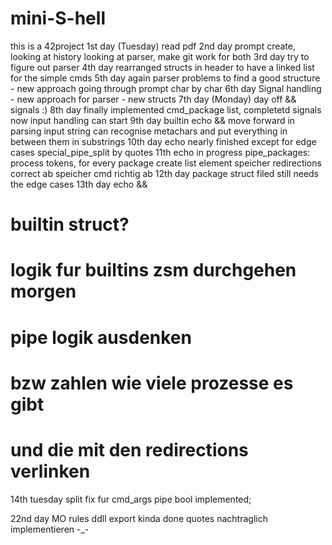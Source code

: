 # mini-S-hell
this is a 42project
1st day (Tuesday) read pdf
2nd day prompt create, looking at history looking at parser, 		make git work for both
3rd day try to figure out parser
4th day rearranged structs in header to have a linked list for 		the simple cmds
5th day again parser problems to find a good structure - new 		approach going through prompt char by char
6th day Signal handling - new approach for parser - new structs
7th day (Monday) day off && signals :)
8th day finally implemented cmd_package list, completetd signals
	now input handling can start
9th day builtin echo && move forward in parsing
	input string can recognise metachars and put everything in between them in substrings
10th day echo nearly finished except for edge cases
	special_pipe_split by quotes
11th echo in progress 
	pipe_packages: process tokens, for every package create list element
	speicher redirections correct ab
	speicher cmd richtig ab
12th day package struct filed
	still needs the edge cases
13th day echo &&
#	builtin struct?
#	logik fur builtins zsm durchgehen morgen
#	pipe logik ausdenken
#	bzw zahlen wie viele prozesse es gibt
#	und die mit den redirections verlinken
14th tuesday
	split fix fur cmd_args
	pipe bool implemented;

22nd day MO rules ddll export kinda done
	quotes nachtraglich implementieren -_-